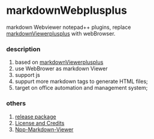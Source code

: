 # markdownWebplusplus
markdown Webviewer notepad++ plugins, replace [markdownViewerplusplus](https://github.com/nea/MarkdownViewerPlusPlus) with webBrowser.


### description
1. based on [markdownViewerplusplus](https://github.com/nea/MarkdownViewerPlusPlus)
2. use WebBrower as markdown Viewer
3. support js 
4. suppurt more markdown tags to generate HTML files;
5. target on office automation and management system;

### others 
1. [release package](MarkdownWebPlusPlus-1.0.0-x86.zip)
1. [License and Credits](LICENSE.md)
3. [Npp-Markdown-Viewer](https://github.com/madhur/Npp-Markdown-Viewer)